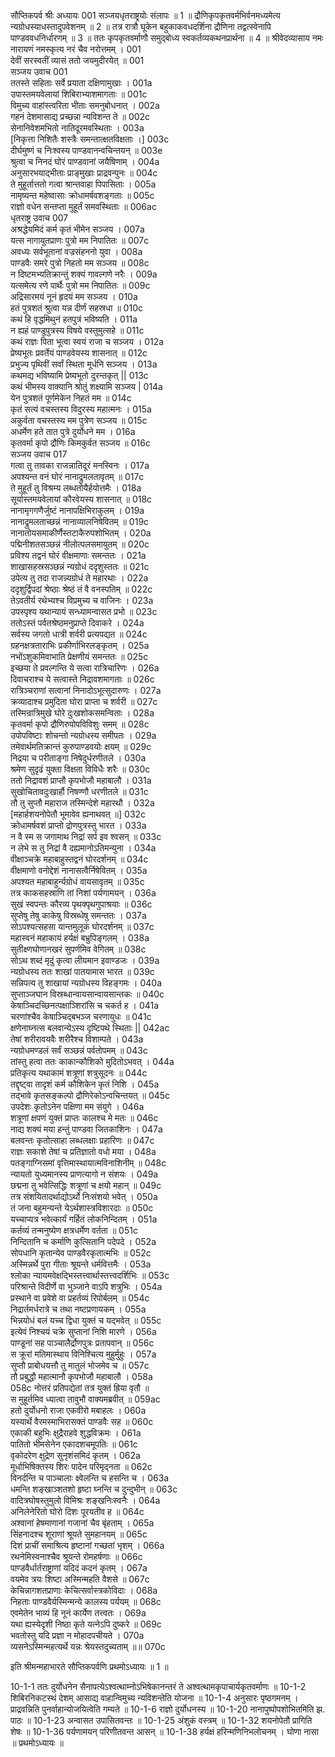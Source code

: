 सौप्तिकपर्व
श्रीः
अध्यायः 001
सञ्जयधृतराष्ट्रयोः संलापः ॥ 1 ॥ द्रौणिकृपकृतवर्मभिर्वनमध्यमेत्य न्यग्रोधस्याधस्तादुपवेशनम् ॥ 2 ॥ तत्र रात्रौ घूकेन बहुकाकवधदर्शिना द्रौणिना तद्वत्स्वेनापि पाण्डववधनिर्धारणम् ॥ 3 ॥ ततः कृपकृतवर्माणौ समुद्बोध्य स्वकर्तव्यकथनप्रार्थना ॥ 4 ॥
श्रीवेदव्यासाय नमः 
नारायणं नमस्कृत्य नरं चैव नरोत्तमम् ।	001  
देवीं सरस्वतीं व्यासं ततो जयमुदीरयेत् ॥	001  
सञ्जय उवाच 	001  
ततस्ते सहिताः सर्वे प्रयाता दक्षिणामुखाः ।	001a  
उपास्तमयवेलायां शिबिराभ्याशमागताः ॥	001c  
विमुच्य वाहांस्त्वरिता भीताः समनुबोधनात् ।	002a  
गहनं देशमासाद्य प्रच्छन्ना न्यविशन्त ते ॥	002c  
सेनानिवेशमभितो नातिदूरमवस्थिताः ।	003a  
[निकृत्ता निशितैः शस्त्रैः समन्तात्क्षतविक्षताः ।]	003c  
दीर्घमुष्णं च निःश्वस्य पाण्डवानन्वचिन्तयन् ॥	003e  
श्रुत्वा च निनदं घोरं पाण्डवानां जयैषिणाम् ।	004a  
अनुसारभयाद्भीताः प्राङ्मुखाः प्राद्रवन्पुनः ॥	004c  
ते मुहूर्तात्ततो गत्वा श्रान्तवाहा पिपासिताः ।	005a  
नामृष्यन्त महेष्वासाः क्रोधामर्षवशङ्गताः ॥	005c  
राज्ञो वधेन सन्तप्ता मुहूर्तं समवस्थिताः ॥	006ac  
धृतराष्ट्र उवाच 	007  
अश्रद्धेयमिदं कर्म कृतं भीमेन सञ्जय ।	007a  
यत्स नागायुतप्राणः पुत्रो मम निपातितः ॥	007c  
अवध्यः सर्वभूतानां वज्रसंहननो युवा ।	008a  
पाण्डवैः समरे पुत्रो निहतो मम सञ्जय ॥	008c  
न दिष्टमभ्यतिक्रान्तुं शक्यं गावल्गणे नरैः ।	009a  
यत्समेत्य रणे पार्थैः पुत्रो मम निपातितः ॥	009c  
अद्रिसारमयं नूनं हृदयं मम सञ्जय ।	010a  
हतं पुत्रशतं श्रुत्वा यन्न दीर्णं सहस्रधा ॥	010c  
कथं हि वृद्धमिथुनं हतपुत्रं भविष्यति ।	011a  
न ह्यहं पाण्डुपुत्रस्य विषये वस्तुमुत्सहे ॥	011c  
कथं राज्ञः पिता भूत्वा स्वयं राजा च सञ्जय ।	012a  
प्रेष्यभूतः प्रवर्तेयं पाण्डवेयस्य शासनात् ॥	012c  
प्रभुज्य पृथिवीं सर्वां स्थिता मूर्धनि सञ्जय ।	013a  
कथमद्य भविष्यामि प्रेष्यभूतो दुरन्तकृत् ||	013c  
कथं भीमस्य वाक्यानि श्रोतुं शक्ष्यामि सञ्जय |	014a  
येन पुत्रशतं पूर्णमेकेन निहतं मम ॥	014c  
कृतं सत्यं वचस्तस्य विदुरस्य महात्मनः ।	015a  
अकुर्वता वचस्तस्य मम पुत्रेण सञ्जय ॥	015c  
अधर्मेण हते तात पुत्रे दुर्योधने मम ।	016a  
कृतवर्मा कृपो द्रौणिः किमकुर्वत सञ्जय ॥	016c  
सञ्जय उवाच 	017  
गत्वा तु तावका राजन्नातिदूरं मनस्विनः ।	017a  
अपश्यन्त वनं घोरं नानाद्रुमलतावृतम् ॥	017c  
ते मुहूर्तं तु विश्रम्य लब्धतोयैर्हयोत्तमैः ।	018a  
सूर्यास्तमयवेलायां कौरवेयस्य शासनात् ॥	018c  
नानामृगगणैर्जुष्टं नानापक्षिभिराकुलम् ।	019a  
नानाद्रुमलताच्छन्नं नानाव्यालनिषेवितम् ॥	019c  
नानातोयसमाकीर्णैस्तटाकैरुपशोभितम् ।	020a  
पद्मिनीशतसञ्छन्नं नीलोत्पलसमायुतम् ॥	020c  
प्रविश्य तद्वनं घोरं वीक्षमाणाः समन्ततः ।	021a  
शाखासहस्रसञ्छन्नं न्यग्रोधं ददृशुस्ततः ॥	021c  
उपेत्य तु तदा राजन्न्यग्रोधं ते महारथाः ।	022a  
ददृशुर्द्विपदां श्रेष्ठाः श्रेष्ठं तं वै वनस्पतिम् ॥	022c  
तेऽवतीर्य रथेभ्यश्च विप्रमुच्य च वाजिनः ।	023a  
उपस्पृश्य यथान्यायं सन्ध्यामन्वासत प्रभो ॥	023c  
ततोऽस्तं पर्वतश्रेष्ठमनुप्राप्ते दिवाकरे ।	024a  
सर्वस्य जगतो धात्री शर्वरी प्रत्यपद्यत ॥	024c  
ग्रहनक्षत्रताराभिः प्रकीर्णाभिरलङ्कृतम् ।	025a  
नभोंऽशुकमिवाभाति प्रेक्षणीयं समन्ततः ॥	025c  
इच्छया ते प्रवल्गन्ति ये सत्वा रात्रिचारिणः ।	026a  
दिवाचराश्च ये सत्वास्ते निद्रावशमागताः ॥	026c  
रात्रिञ्चराणां सत्वानां निनादोऽभूत्सुदारुणः ।	027a  
क्रव्यादाश्च प्रमुदिता घोरा प्राप्ता च शर्वरी ॥	027c  
तस्मिन्रात्रिमुखे घोरे दुःखशोकसमन्विताः ।	028a  
कृतवर्मा कृपो द्रौणिरुपोपविविशुः समम् ॥	028c  
उपोपविष्टाः शोचन्तो न्यग्रोधस्य समीपतः ।	029a  
तमेवार्थमतिक्रान्तं कुरुपाण्डवयोः क्षयम् ॥	029c  
निद्रया च परीताङ्गा निषेदुर्धरणीतले ।	030a  
श्रमेण सुदृढं युक्ता विक्षता विविधैः शरैः ॥	030c  
ततो निद्रावशं प्राप्तौ कृपभोजौ महाबालौ ।	031a  
सुखोचितावदुःखार्हौ निषण्णौ धरणीतले ॥	031c  
तौ तु सुप्तौ महाराज तस्मिन्देशे महारथौ ।	032a  
[महार्हशयनोपेतौ भूमावेव ह्यनाथवत् ॥]	032c  
क्रोधामर्षवशं प्राप्तो द्रोणपुत्रस्तु भारत ।	033a  
न वै स्म स जगामाथ निद्रां सर्प इव श्वसन् ॥	033c  
न लेभे स तु निद्रां वै दह्यमानोऽतिमन्युना ।	034a  
वीक्षाञ्चक्रे महाबाहुस्तद्वनं घोरदर्शनम् ॥	034c  
वीक्षमाणो वनोद्देशं नानासत्वैर्निषेवितम् ।	035a  
अपश्यत महाबाहुर्न्यग्रोधं वायसावृतम् ॥	035c  
तत्र काकसहस्राणि तां निशां पर्यणामयन् ।	036a  
सुखं स्वपन्तः कौरव्य पृथक्पृथगुपाश्रयाः ॥	036c  
सुप्तेषु तेषु काकेषु विस्रब्धेषु समन्ततः ।	037a  
सोऽपश्यत्सहसा यान्तमुलूकं घोरदर्शनम् ॥	037c  
महास्वनं महाकायं हर्यक्षं बभ्रुपिङ्गलम् ।	038a  
सुतीक्ष्णघोणानखरं सुपर्णमिव वेगितम् ॥	038c  
सोऽथ शब्दं मृदुं कृत्वा लीयमान इवाण्डजः ।	039a  
न्यग्रोधस्य ततः शाखां पातयामास भारत ॥	039c  
सन्निपत्य तु शाखायां न्यग्रोधस्य विहङ्गमः ।	040a  
सुप्ताञ्जघान विस्रब्धान्वायसान्वायसान्तकः ॥	040c  
केषाञ्चिदच्छिनत्पक्षाञ्शिरांसि च चकर्त ह ।	041a  
चरणांश्चैव केषाञ्चिद्बभञ्ज चरणायुधः ॥	041c  
क्षणेनाघ्नत्स बलवान्येऽस्य दृष्टिपथे स्थिताः ||	042ac  
तेषां शरीरावयवैः शरीरैश्च विशाम्पते ।	043a  
न्यग्रोधमण्डलं सर्वं सञ्छन्नं पर्वतोपमम् ॥	043c  
तांस्तु हत्वा ततः काकान्कौशिको मुदितोऽभवत् ।	044a  
प्रतिकृत्य यथाकामं शत्रूणां शत्रुसूदनः ॥	044c  
तद्दृष्ट्वा तादृशं कर्म कौशिकेन कृतं निशि ।	045a  
तद्भावे कृतसङ्कल्पो द्रौणिरेकोऽन्वचिन्तयत् ॥	045c  
उपदेशः कृतोऽनेन पक्षिणा मम संयुगे ।	046a  
शत्रूणां क्षपणं युक्तं प्राप्तः कालश्च मे मतः ॥	046c  
नाद्य शक्यं मया हन्तुं पाण्डवा जितकाशिनः ।	047a  
बलवन्तः कृतोत्साहा लब्धलक्षाः प्रहारिणः ॥	047c  
राज्ञः सकाशे तेषां च प्रतिज्ञातो वधो मया ।	048a  
पतङ्गाग्निसमां वृत्तिमास्थायात्मविनाशिनीम् ॥	048c  
न्यायतो युध्यमानस्य प्राणत्यागो न संशयः ।	049a  
छद्मना तु भवेत्सिद्धिः शत्रूणां च क्षयो महान् ॥	049c  
तत्र संशयितादर्थाद्योऽर्थो निःसंशयो भवेत् ।	050a  
तं जना बहुमन्यन्ते येऽर्थशास्त्रविशारदाः ॥	050c  
यच्चाप्यत्र भवेत्कार्यं गर्हितं लोकनिन्दितम् ।	051a  
कर्तव्यं तन्मनुष्येण क्षत्रधर्मेण वर्तता ॥	051c  
निन्दितानि च कर्माणि कुत्सितानि पदेपदे ।	052a  
सोपधानि कृतान्येव पाण्डवैरकृतात्मभिः ॥	052c  
अस्मिन्नर्थे पुरा गीताः श्रूयन्ते धर्मवित्तमैः ।	053a  
श्लोका न्यायमवेक्षद्भिस्तत्त्वार्थास्तत्त्वदर्शिभिः ॥	053c  
परिश्रान्ते विदीर्णे वा भुञ्जाने वाऽपि शत्रुभिः ।	054a  
प्रस्थाने वा प्रवेशे वा प्रहर्तव्यं रिपोर्बलम् ॥	054c  
निद्रार्तमर्धरात्रे च तथा नष्टप्रणायकम् ।	055a  
भिन्नयोधं बलं यच्च द्विधा युक्तं च यद्भवेत् ॥	055c  
इत्येवं निश्चयं चक्रे सुप्तानां निशि मारणे ।	056a  
पाण्डूनां सह पाञ्चालैर्द्रोणपुत्रः प्रतापवान् ॥	056c  
स क्रूरां मतिमास्थाय विनिश्चित्य मुहुर्मुहुः ।	057a  
सुप्तौ प्राबोधयत्तौ तु मातुलं भोजमेव च ॥	057c  
तौ प्रबुद्धौ महात्मानौ कृपभोजौ महाबालौ ।	058a  
		058c	नोत्तरं प्रतिपद्येतां तत्र युक्तं ह्रिया वृतौ ॥  
स मुहूर्तमिव ध्यात्वा तावुभौ वाक्यमब्रवीत् ॥	059ac  
हतो दुर्योधनो राजा एकवीरो मबाहलः ।	060a  
यस्यार्थे वैरमस्माभिरासक्तं पाण्डवैः सह ॥	060c  
एकाकी बहुभिः क्षुद्रैराहवे शुद्धविक्रमः ।	061a  
पातितो भीमसेनेन एकादशचमूपतिः ॥	061c  
वृकोदरेण क्षुद्रेण सुनृशंसमिदं कृतम् ।	062a  
मूर्धाभिषिक्तस्य शिरः पादेन परिमृद्नता ॥	062c  
विनर्दन्ति च पाञ्चालाः क्ष्वेलन्ति च हसन्ति च ।	063a  
धमन्ति शङ्खाञ्शतशो हृष्टा घ्नन्ति च दुन्दुभीन् ॥	063c  
वादित्रघोषस्तुमुलो विमिश्रः शङ्खनिःस्वनैः ।	064a  
अनिलेनेरितो घोरो दिशः पूरयतीव ह ॥	064c  
अश्वानां हेषमाणानां गजानां चैव बृंहताम् ।	065a  
सिंहनादश्च शूराणां श्रूयते सुमहानयम् ॥	065c  
दिशं प्राचीं समाश्रित्य हृष्टानां गच्छतां भृशम् ।	066a  
रथनेमिस्वनाश्चैव श्रूयन्ते रोमहर्षणाः ॥	066c  
पाण्डवैर्धार्तराष्ट्राणां यदिदं कदनं कृतम् ।	067a  
वयमेव त्रयः शिष्टा अस्मिन्महति वैशसे ॥	067c  
केचिन्नागशतप्राणाः केचित्सर्वास्त्रकोविदाः ।	068a  
निहताः पाण्डवैर्यस्मिन्मन्ये कालस्य पर्ययम् ॥	068c  
एवमेतेन भाव्यं हि नूनं कार्येण तत्त्वतः ।	069a  
यथा ह्यस्येदृशी निष्ठा कृते यत्नेऽपि दुष्करे ॥	069c  
भवतोस्तु यदि प्रज्ञा न मोहादपचीयते ।	070a  
व्यसनेऽस्मिन्महत्यर्थे यन्नः श्रेयस्तदुच्यताम् ॥॥	070c  

इति श्रीमन्महाभारते सौप्तिकपर्वणि प्रथमोऽध्यायः ॥ 1 ॥

10-1-1 ततः दुर्योधनेन सैनापत्येऽश्वत्थाम्नोऽभिषेकानन्तरं ते अश्वत्थामकृपाचार्यकृतवर्माणः ॥ 10-1-2 शिबिरनिकटस्थं देशम् आसाद्य वाहान्विमुच्य न्यविशन्तेति योजना ॥ 10-1-4 अनुसारः पृष्ठगमनम् । प्राद्रवन्निति पुनर्वाहान्योजयित्वेति गम्यते ॥ 10-1-6 राज्ञो दुर्योधनस्य ॥ 10-1-20 नानापुष्पोपशोभितमिति झ. पाठः ॥ 10-1-23 अन्वासत उपासितवन्तः ॥ 10-1-25 अंशुकं वस्त्रम् ॥ 10-1-32 शयनोपेतौ प्रागिति शेषः ॥ 10-1-36 पर्यणामयन् परिणीतवन्त आसन् ॥ 10-1-38 हर्यक्षं हरिन्मणिनिभलोचनम् । घोणा नासा ॥ प्रथमोऽध्यायः ॥
